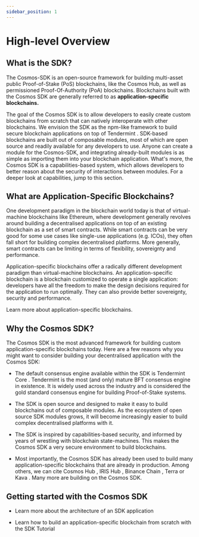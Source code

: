 ```yaml
---
sidebar_position: 1
---
```


# High-level Overview

## What is the SDK?

The Cosmos-SDK is an open-source framework for building multi-asset public Proof-of-Stake (PoS) blockchains, like the Cosmos Hub, as well as permissioned Proof-Of-Authority (PoA) blockchains. Blockchains built with the Cosmos SDK are generally referred to as **application-specific blockchains.**

The goal of the Cosmos SDK is to allow developers to easily create custom blockchains from scratch that can natively interoperate with other blockchains. We envision the SDK as the npm-like framework to build secure blockchain applications on top of Tendermint . SDK-based blockchains are built out of composable modules, most of which are open source and readily available for any developers to use. Anyone can create a module for the Cosmos-SDK, and integrating already-built modules is as simple as importing them into your blockchain application. What's more, the Cosmos SDK is a capabilities-based system, which allows developers to better reason about the security of interactions between modules. For a deeper look at capabilities, jump to this section.

## What are Application-Specific Blockchains?

One development paradigm in the blockchain world today is that of virtual-machine blockchains like Ethereum, where development generally revolves around building a decentralised applications on top of an existing blockchain as a set of smart contracts. While smart contracts can be very good for some use cases like single-use applications (e.g. ICOs), they often fall short for building complex decentralised platforms. More generally, smart contracts can be limiting in terms of flexibility, sovereignty and performance.

Application-specific blockchains offer a radically different development paradigm than virtual-machine blockchains. An application-specific blockchain is a blockchain customized to operate a single application: developers have all the freedom to make the design decisions required for the application to run optimally. They can also provide better sovereignty, security and performance.

Learn more about application-specific blockchains.

## Why the Cosmos SDK?

The Cosmos SDK is the most advanced framework for building custom application-specific blockchains today. Here are a few reasons why you might want to consider building your decentralised application with the Cosmos SDK:

-   The default consensus engine available within the SDK is Tendermint Core . Tendermint is the most (and only) mature BFT consensus engine in existence. It is widely used across the industry and is considered the gold standard consensus engine for building Proof-of-Stake systems.

-   The SDK is open source and designed to make it easy to build blockchains out of composable modules. As the ecosystem of open source SDK modules grows, it will become increasingly easier to build complex decentralised platforms with it.

-   The SDK is inspired by capabilities-based security, and informed by years of wrestling with blockchain state-machines. This makes the Cosmos SDK a very secure environment to build blockchains.

-   Most importantly, the Cosmos SDK has already been used to build many application-specific blockchains that are already in production. Among others, we can cite Cosmos Hub , IRIS Hub , Binance Chain , Terra or Kava . Many more are building on the Cosmos SDK.

## Getting started with the Cosmos SDK

-   Learn more about the architecture of an SDK application

-   Learn how to build an application-specific blockchain from scratch with the SDK Tutorial
